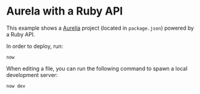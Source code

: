 # Aurela with a Ruby API

This example shows a [Aurelia](https://aurelia.io/) project (located in `package.json`) powered by a Ruby API.

In order to deploy, run:

```
now
```

When editing a file, you can run the following command to spawn a local development server:

```
now dev
```

